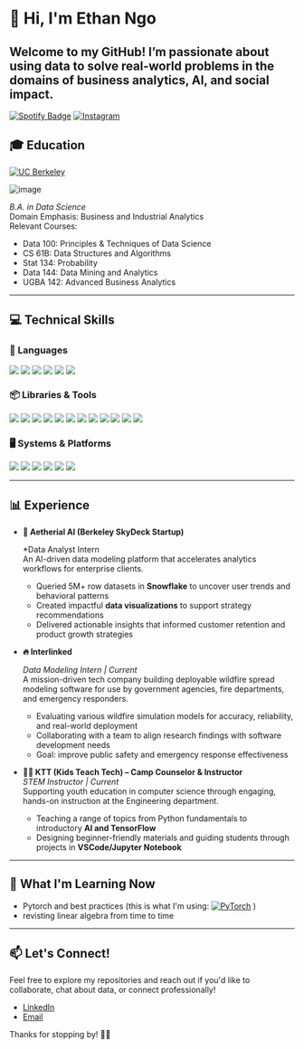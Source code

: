 # 👋 Hi, I'm Ethan Ngo

Welcome to my GitHub! I’m passionate about using data to solve real-world problems in the domains of business analytics, AI, and social impact.
---

[![Spotify Badge](https://img.shields.io/badge/Spotify-1ED760?style=for-the-badge&logo=spotify&logoColor=white)](https://open.spotify.com/user/f1enrtm9qzzx0l97fseiq5mb0?si=c2c8bc50eb0a4f6a&nd=1&dlsi=2dcbdbe3f3344e5c)
[![Instagram](https://img.shields.io/badge/Instagram-E4405F?style=for-the-badge&logo=instagram&logoColor=white)](https://www.instagram.com/ethangofficial/#)

## 🎓 Education

[![UC Berkeley](https://img.shields.io/badge/UC_Berkeley-003262?style=for-the-badge&logo=&logoColor=gold)](https://www.usnews.com/best-colleges/rankings/computer-science/data-analytics-science?_sort=rank&_sortDirection=asc)

![image](https://github.com/user-attachments/assets/141cf2dc-03a2-4058-82ca-d9882aa0e664)

*B.A. in Data Science*  
Domain Emphasis: Business and Industrial Analytics  
Relevant Courses:  
- Data 100: Principles & Techniques of Data Science  
- CS 61B: Data Structures and Algorithms  
- Stat 134: Probability  
- Data 144: Data Mining and Analytics  
- UGBA 142: Advanced Business Analytics  

---

## 💻 Technical Skills

### 🧠 Languages
<p>
  <img src="https://img.shields.io/badge/Python-3776AB?style=for-the-badge&logo=python&logoColor=white"/>
  <img src="https://img.shields.io/badge/R-276DC3?style=for-the-badge&logo=r&logoColor=white"/>
  <img src="https://img.shields.io/badge/SQL-003B57?style=for-the-badge&logo=mysql&logoColor=white"/>
  <img src="https://img.shields.io/badge/Java-007396?style=for-the-badge&logo=java&logoColor=white"/>
  <img src="https://img.shields.io/badge/JavaScript-F7DF1E?style=for-the-badge&logo=javascript&logoColor=black"/>
  <img src="https://img.shields.io/badge/Scheme-1e4b94?style=for-the-badge"/>
</p>

### 📦 Libraries & Tools
<p>
  <img src="https://img.shields.io/badge/NumPy-013243?style=for-the-badge&logo=numpy&logoColor=white"/>
  <img src="https://img.shields.io/badge/pandas-150458?style=for-the-badge&logo=pandas&logoColor=white"/>
  <img src="https://img.shields.io/badge/scikit--learn-F7931E?style=for-the-badge&logo=scikit-learn&logoColor=white"/>
  <img src="https://img.shields.io/badge/PyTorch-EE4C2C?style=for-the-badge&logo=pytorch&logoColor=white"/>
  <img src="https://img.shields.io/badge/TensorFlow-FF6F00?style=for-the-badge&logo=tensorflow&logoColor=white"/>
  <img src="https://img.shields.io/badge/Matplotlib-11557C?style=for-the-badge&logo=matplotlib&logoColor=white"/>
  <img src="https://img.shields.io/badge/Seaborn-4C72B0?style=for-the-badge"/>
  <img src="https://img.shields.io/badge/Regex-4285F4?style=for-the-badge"/>
  <img src="https://img.shields.io/badge/Tableau-E97627?style=for-the-badge&logo=tableau&logoColor=white"/>
  <img src="https://img.shields.io/badge/Git-F05032?style=for-the-badge&logo=git&logoColor=white"/>
  <img src="https://img.shields.io/badge/Jupyter-F37626?style=for-the-badge&logo=jupyter&logoColor=white"/>
  <img src="https://img.shields.io/badge/VS%20Code-007ACC?style=for-the-badge&logo=visualstudiocode&logoColor=white"/>
</p>

### 🖥️ Systems & Platforms
<p>
  <img src="https://img.shields.io/badge/MySQL-4479A1?style=for-the-badge&logo=mysql&logoColor=white"/>
  <img src="https://img.shields.io/badge/SQLite-003B57?style=for-the-badge&logo=sqlite&logoColor=white"/>
  <img src="https://img.shields.io/badge/Snowflake-29B5E8?style=for-the-badge&logo=snowflake&logoColor=white"/>
  <img src="https://img.shields.io/badge/Conda-44A833?style=for-the-badge&logo=anaconda&logoColor=white"/>
  <img src="https://img.shields.io/badge/GitHub-181717?style=for-the-badge&logo=github&logoColor=white"/>
  <img src="https://img.shields.io/badge/Mac/Linux-Terminal-000000?style=for-the-badge&logo=gnubash&logoColor=white"/>
</p>
  

---

## 📊 Experience

- **🤖 Aetherial AI (Berkeley SkyDeck Startup)**

  *Data Analyst Intern  
  An AI-driven data modeling platform that accelerates analytics workflows for enterprise clients.  
  - Queried 5M+ row datasets in **Snowflake** to uncover user trends and behavioral patterns  
  - Created impactful **data visualizations** to support strategy recommendations  
  - Delivered actionable insights that informed customer retention and product growth strategies  

- **🔥 Interlinked**

  *Data Modeling Intern | Current*  
  A mission-driven tech company building deployable wildfire spread modeling software for use by government agencies, fire departments, and emergency responders.  
  - Evaluating various wildfire simulation models for accuracy, reliability, and real-world deployment  
  - Collaborating with a team to align research findings with software development needs  
  - Goal: improve public safety and emergency response effectiveness  

- **👨‍🏫 KTT (Kids Teach Tech) – Camp Counselor & Instructor**  
  *STEM Instructor | Current*  
  Supporting youth education in computer science through engaging, hands-on instruction at the Engineering department.  
  - Teaching a range of topics from Python fundamentals to introductory **AI and TensorFlow**  
  - Designing beginner-friendly materials and guiding students through projects in **VSCode/Jupyter Notebook**  

---

## 🚀 What I'm Learning Now

- Pytorch and best practices (this is what I'm using: [![PyTorch](https://img.youtube.com/vi/YOUR_VIDEO_ID/0.jpg)](https://www.youtube.com/watch?v=Z_ikDlimN6A)
)
- revisting linear algebra from time to time     

---

## 📫 Let's Connect!

Feel free to explore my repositories and reach out if you'd like to collaborate, chat about data, or connect professionally!

- [LinkedIn](https://www.linkedin.com/in/ethngo7/)  
- [Email](mailto:ethngo@berkeley.edu)

Thanks for stopping by! 👨‍💻
